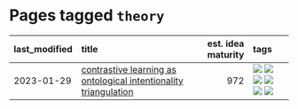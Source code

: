 # Pages tagged `theory`

|last_modified|title|est. idea maturity|tags
|:---|:---|---:|:---|
|2023-01-29|[contrastive learning as ontological intentionality triangulation](../contrastive_learning_as_ontological_intentionality_triangulation.md)|972|[![](https://img.shields.io/badge/tag-meta-43d799)](../tags/meta.md) [![](https://img.shields.io/badge/tag-philosophy-35d420)](../tags/philosophy.md) [![](https://img.shields.io/badge/tag-semiotics-d548d8)](../tags/semiotics.md) [![](https://img.shields.io/badge/tag-synesthesia-98b52b)](../tags/synesthesia.md) [![](https://img.shields.io/badge/tag-theory-7fe3bd)](../tags/theory.md) [![](https://img.shields.io/badge/tag-wip-82d6e)](../tags/wip.md)|